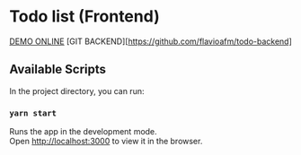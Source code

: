 # Todo list (Frontend) 
[DEMO ONLINE](https://edirect-todo-client.herokuapp.com/home)
[GIT BACKEND][https://github.com/flavioafm/todo-backend]

## Available Scripts

In the project directory, you can run:

### `yarn start`

Runs the app in the development mode.<br />
Open [http://localhost:3000](http://localhost:3000) to view it in the browser.
